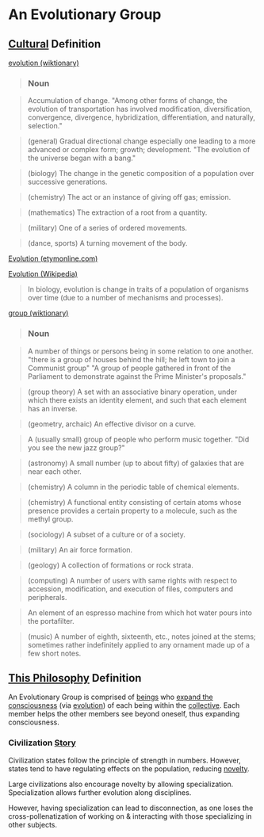 # An Evolutionary Group

## [Cultural](./culture.md) Definition

<a href="http://en.wiktionary.org/wiki/evolution" target="_blank">evolution (wiktionary)</a>

> ### Noun

> Accumulation of change. "Among other forms of change, the evolution of transportation has involved modification, diversification, convergence, divergence, hybridization, differentiation, and naturally, selection."

> (general) Gradual directional change especially one leading to a more advanced or complex form; growth; development. "The evolution of the universe began with a bang."

> (biology) The change in the genetic composition of a population over successive generations.

> (chemistry) The act or an instance of giving off gas; emission.

> (mathematics) The extraction of a root from a quantity.

> (military) One of a series of ordered movements.

> (dance, sports) A turning movement of the body.

<a href="http://www.etymonline.com/index.php?term=evolution" target="_blank">Evolution (etymonline.com)</a>

<a href="https://en.wikipedia.org/wiki/Evolution_(disambiguation)" target="_blank">Evolution (Wikipedia)</a>

> In biology, evolution is change in traits of a population of organisms over time (due to a number of mechanisms and processes).

<a href="http://en.wiktionary.org/wiki/group" target="_blank">group (wiktionary)</a>

> ### Noun

> A number of things or persons being in some relation to one another. "there is a group of houses behind the hill;  he left town to join a Communist group" "A group of people gathered in front of the Parliament to demonstrate against the Prime Minister's proposals."

> (group theory) A set with an associative binary operation, under which there exists an identity element, and such that each element has an inverse.

> (geometry, archaic) An effective divisor on a curve.

> A (usually small) group of people who perform music together. "Did you see the new jazz group?"

> (astronomy) A small number (up to about fifty) of galaxies that are near each other.

> (chemistry) A column in the periodic table of chemical elements.

> (chemistry) A functional entity consisting of certain atoms whose presence provides a certain property to a molecule, such as the methyl group.

> (sociology) A subset of a culture or of a society.

> (military) An air force formation.

> (geology) A collection of formations or rock strata.

> (computing) A number of users with same rights with respect to accession, modification, and execution of files, computers and peripherals.

> An element of an espresso machine from which hot water pours into the portafilter.

> (music) A number of eighth, sixteenth, etc., notes joined at the stems; sometimes rather indefinitely applied to any ornament made up of a few short notes.

## [This Philosophy](./this-philosophy.md) Definition

An Evolutionary Group is comprised of [beings](./being.md) who [expand the consciousness](./expanding-consciousness.md) (via [evolution](./evolution.md)) of each being within the [collective](./collective.md). Each member helps the other members see beyond oneself, thus expanding consciousness.

### Civilization [Story](./story.md)

Civilization states follow the principle of strength in numbers. However, states tend to have regulating effects on the population, reducing [novelty](./novelty.md).

Large civilizations also encourage novelty by allowing specialization. Specialization allows further evolution along disciplines.

However, having specialization can lead to disconnection, as one loses the cross-pollenatization of working on & interacting with those specializing in other subjects.
